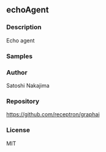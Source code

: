 ## echoAgent

### Description

Echo agent

### Samples



### Author

Satoshi Nakajima

### Repository

https://github.com/receptron/graphai


### License

MIT

